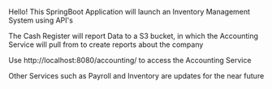 Hello!
This SpringBoot Application will launch an Inventory Management System using API's

The Cash Register will report Data to a S3 bucket, in which the Accounting Service will pull from to create reports about the company

Use 
http://localhost:8080/accounting/ to access the Accounting Service

Other Services such as Payroll and Inventory are updates for the near future

